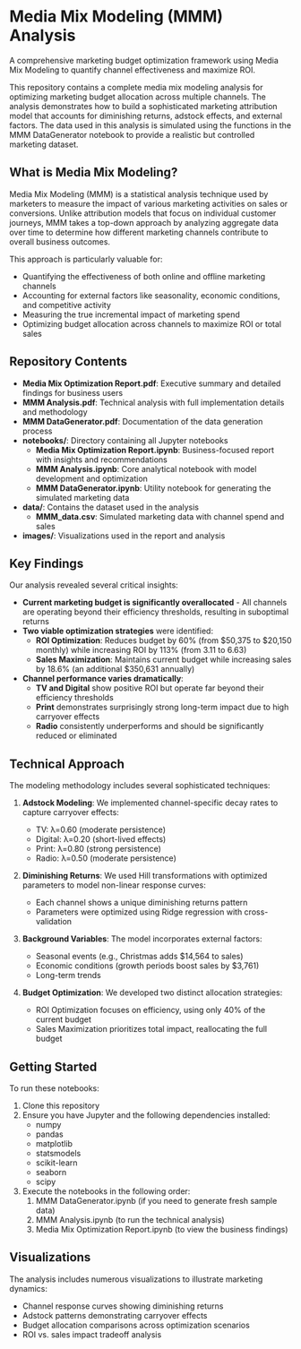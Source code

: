 # Media Mix Modeling (MMM) Analysis

A comprehensive marketing budget optimization framework using Media Mix Modeling to quantify channel effectiveness and maximize ROI.

This repository contains a complete media mix modeling analysis for optimizing marketing budget allocation across multiple channels. The analysis demonstrates how to build a sophisticated marketing attribution model that accounts for diminishing returns, adstock effects, and external factors. The data used in this analysis is simulated using the functions in the MMM DataGenerator notebook to provide a realistic but controlled marketing dataset.

## What is Media Mix Modeling?

Media Mix Modeling (MMM) is a statistical analysis technique used by marketers to measure the impact of various marketing activities on sales or conversions. Unlike attribution models that focus on individual customer journeys, MMM takes a top-down approach by analyzing aggregate data over time to determine how different marketing channels contribute to overall business outcomes. 

This approach is particularly valuable for:
- Quantifying the effectiveness of both online and offline marketing channels
- Accounting for external factors like seasonality, economic conditions, and competitive activity
- Measuring the true incremental impact of marketing spend
- Optimizing budget allocation across channels to maximize ROI or total sales

## Repository Contents

- **Media Mix Optimization Report.pdf**: Executive summary and detailed findings for business users
- **MMM Analysis.pdf**: Technical analysis with full implementation details and methodology
- **MMM DataGenerator.pdf**: Documentation of the data generation process
- **notebooks/**: Directory containing all Jupyter notebooks
  - **Media Mix Optimization Report.ipynb**: Business-focused report with insights and recommendations
  - **MMM Analysis.ipynb**: Core analytical notebook with model development and optimization
  - **MMM DataGenerator.ipynb**: Utility notebook for generating the simulated marketing data
- **data/**: Contains the dataset used in the analysis
  - **MMM_data.csv**: Simulated marketing data with channel spend and sales
- **images/**: Visualizations used in the report and analysis

## Key Findings

Our analysis revealed several critical insights:

- **Current marketing budget is significantly overallocated** - All channels are operating beyond their efficiency thresholds, resulting in suboptimal returns
- **Two viable optimization strategies** were identified:
  - **ROI Optimization**: Reduces budget by 60% (from $50,375 to $20,150 monthly) while increasing ROI by 113% (from 3.11 to 6.63)
  - **Sales Maximization**: Maintains current budget while increasing sales by 18.6% (an additional $350,631 annually)
- **Channel performance varies dramatically**:
  - **TV and Digital** show positive ROI but operate far beyond their efficiency thresholds
  - **Print** demonstrates surprisingly strong long-term impact due to high carryover effects
  - **Radio** consistently underperforms and should be significantly reduced or eliminated

## Technical Approach

The modeling methodology includes several sophisticated techniques:

1. **Adstock Modeling**: We implemented channel-specific decay rates to capture carryover effects:
   - TV: λ=0.60 (moderate persistence)
   - Digital: λ=0.20 (short-lived effects)
   - Print: λ=0.80 (strong persistence)
   - Radio: λ=0.50 (moderate persistence)

2. **Diminishing Returns**: We used Hill transformations with optimized parameters to model non-linear response curves:
   - Each channel shows a unique diminishing returns pattern
   - Parameters were optimized using Ridge regression with cross-validation

3. **Background Variables**: The model incorporates external factors:
   - Seasonal events (e.g., Christmas adds $14,564 to sales)
   - Economic conditions (growth periods boost sales by $3,761)
   - Long-term trends

4. **Budget Optimization**: We developed two distinct allocation strategies:
   - ROI Optimization focuses on efficiency, using only 40% of the current budget
   - Sales Maximization prioritizes total impact, reallocating the full budget

## Getting Started

To run these notebooks:

1. Clone this repository
2. Ensure you have Jupyter and the following dependencies installed:
   - numpy
   - pandas 
   - matplotlib
   - statsmodels
   - scikit-learn
   - seaborn
   - scipy
3. Execute the notebooks in the following order:
   1. MMM DataGenerator.ipynb (if you need to generate fresh sample data)
   2. MMM Analysis.ipynb (to run the technical analysis)
   3. Media Mix Optimization Report.ipynb (to view the business findings)

## Visualizations

The analysis includes numerous visualizations to illustrate marketing dynamics:
- Channel response curves showing diminishing returns
- Adstock patterns demonstrating carryover effects
- Budget allocation comparisons across optimization scenarios
- ROI vs. sales impact tradeoff analysis

